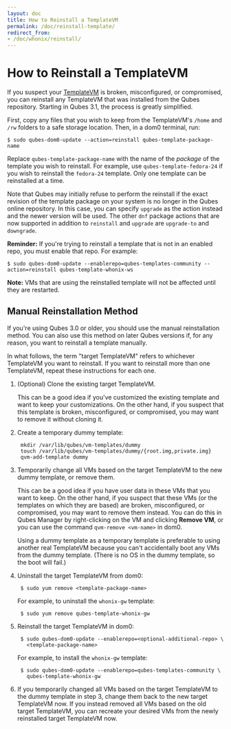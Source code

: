 ```yaml
---
layout: doc
title: How to Reinstall a TemplateVM
permalink: /doc/reinstall-template/
redirect_from:
- /doc/whonix/reinstall/
---
```


How to Reinstall a TemplateVM
=============================

If you suspect your [TemplateVM] is broken, misconfigured, or compromised, you
can reinstall any TemplateVM that was installed from the Qubes repository.
Starting in Qubes 3.1, the process is greatly simplified.

First, copy any files that you wish to keep from the TemplateVM's `/home` and
`/rw` folders to a safe storage location. Then, in a dom0 terminal, run:

    $ sudo qubes-dom0-update --action=reinstall qubes-template-package-name

Replace `qubes-template-package-name` with the name of the *package* of the
template you wish to reinstall. For example, use `qubes-template-fedora-24` if
you wish to reinstall the `fedora-24` template. Only one template can be
reinstalled at a time.

Note that Qubes may initially refuse to perform the reinstall if the exact revision of
the template package on your system is no longer in the Qubes online repository. In
this case, you can specify `upgrade` as the action instead and the newer version will be
used. The other `dnf` package actions that are now supported in addition to `reinstall`
and `upgrade` are `upgrade-to` and `downgrade`.

**Reminder:** If you're trying to reinstall a template that is not in an enabled
repo, you must enable that repo. For example:

    $ sudo qubes-dom0-update --enablerepo=qubes-templates-community --action=reinstall qubes-template-whonix-ws

**Note:** VMs that are using the reinstalled template will not be affected until they are
restarted.


Manual Reinstallation Method
----------------------------

If you're using Qubes 3.0 or older, you should use the manual reinstallation
method. You can also use this method on later Qubes versions if, for any reason,
you want to reinstall a template manually.

In what follows, the term "target TemplateVM" refers to whichever TemplateVM you
want to reinstall. If you want to reinstall more than one TemplateVM, repeat
these instructions for each one.

1. (Optional) Clone the existing target TemplateVM.

   This can be a good idea if you've customized the existing template and want
   to keep your customizations. On the other hand, if you suspect that this
   template is broken, misconfigured, or compromised, you may want to remove it
   without cloning it.

2. Create a temporary dummy template:

        mkdir /var/lib/qubes/vm-templates/dummy
        touch /var/lib/qubes/vm-templates/dummy/{root.img,private.img}
        qvm-add-template dummy

3. Temporarily change all VMs based on the target TemplateVM to the new dummy
   template, or remove them.

   This can be a good idea if you have user data in these VMs that you want to
   keep. On the other hand, if you suspect that these VMs (or the templates on
   which they are based) are broken, misconfigured, or compromised, you may
   want to remove them instead. You can do this in Qubes Manager by
   right-clicking on the VM and clicking **Remove VM**, or you can use the
   command `qvm-remove <vm-name>` in dom0.

   Using a dummy template as a temporary template is preferable to using another
   real TemplateVM because you can't accidentally boot any VMs from the dummy
   template. (There is no OS in the dummy template, so the boot will fail.)

4. Uninstall the target TemplateVM from dom0:

        $ sudo yum remove <template-package-name>

   For example, to uninstall the `whonix-gw` template:

        $ sudo yum remove qubes-template-whonix-gw

5. Reinstall the target TemplateVM in dom0:

        $ sudo qubes-dom0-update --enablerepo=<optional-additional-repo> \
          <template-package-name>

   For example, to install the `whonix-gw` template:

        $ sudo qubes-dom0-update --enablerepo=qubes-templates-community \
          qubes-template-whonix-gw

6. If you temporarily changed all VMs based on the target TemplateVM to the
   dummy template in step 3, change them back to the new target TemplateVM now.
   If you instead removed all VMs based on the old target TemplateVM, you can
   recreate your desired VMs from the newly reinstalled target TemplateVM now.

[TemplateVM]: /doc/templates/

